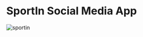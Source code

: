 # SportIn Social Media App

![sportin](https://user-images.githubusercontent.com/50597786/151772761-3f5097dc-6ae2-4f52-92aa-0ff98173eb69.png)
